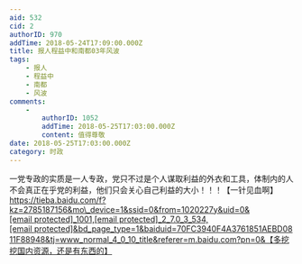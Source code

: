 ```yaml
---
aid: 532
cid: 2
authorID: 970
addTime: 2018-05-24T17:09:00.000Z
title: 报人程益中和南都03年风波
tags:
    - 报人
    - 程益中
    - 南都
    - 风波
comments:
    -
        authorID: 1052
        addTime: 2018-05-25T17:03:00.000Z
        content: 值得尊敬
date: 2018-05-25T17:03:00.000Z
category: 时政
---
```


一党专政的实质是一人专政，党只不过是个人谋取利益的外衣和工具，体制内的人不会真正在乎党的利益，他们只会关心自己利益的大小！！！【一针见血啊】 [https://tieba.baidu.com/f?kz=2785187156&mo\_device=1&ssid=0&from=1020227y&uid=0&<span class="__cf_email__" data-cfemail="f78782ca848db7c4c5c7">[email&nbsp;protected]</span>\_1001,<span class="__cf_email__" data-cfemail="314550715841595e5f54">[email&nbsp;protected]</span>\_2\_7.0\_3\_534,<span class="__cf_email__" data-cfemail="d9acaab499eb">[email&nbsp;protected]</span>&bd\_page\_type=1&baiduid=70FC3940F4A3761851AEBD0811F88948&tj=www\_normal\_4\_0\_10\_title&referer=m.baidu.com?pn=0&【多挖挖国内资源，还是有东西的】](https://tieba.baidu.com/f?baiduid=70FC3940F4A3761851AEBD0811F88948&bd_page_type=1&from=1020227y&kz=2785187156&mo_device=1&pu=sz%40320_1001%2Cta%40iphone_2_7.0_3_534%2Cusm%402&referer=m.baidu.com%3Fpn%3D0&ssid=0&tj=www_normal_4_0_10_title&uid=0&%E3%80%90%E5%A4%9A%E6%8C%96%E6%8C%96%E5%9B%BD%E5%86%85%E8%B5%84%E6%BA%90%EF%BC%8C%E8%BF%98%E6%98%AF%E6%9C%89%E4%B8%9C%E8%A5%BF%E7%9A%84%E3%80%91=)
